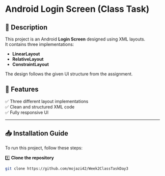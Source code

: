 # Android Login Screen (Class Task)

## 📝 Description
This project is an Android **Login Screen** designed using XML layouts.  
It contains three implementations:
- **LinearLayout**
- **RelativeLayout**
- **ConstraintLayout**

The design follows the given UI structure from the assignment.

## 📌 Features
✅ Three different layout implementations  
✅ Clean and structured XML code  
✅ Fully responsive UI  

---

## 📥 Installation Guide
To run this project, follow these steps:

1️⃣ **Clone the repository**
   ```sh
   git clone https://github.com/mojazi42/Week2ClassTaskDay3
